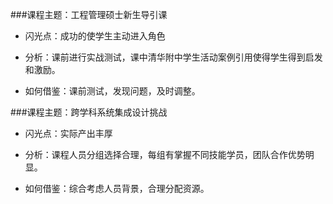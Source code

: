 

###课程主题：工程管理硕士新生导引课



+ 闪光点：成功的使学生主动进入角色


+ 分析：课前进行实战测试，课中清华附中学生活动案例引用使得学生得到启发和激励。


+ 如何借鉴：课前测试，发现问题，及时调整。

###课程主题：跨学科系统集成设计挑战

+ 闪光点：实际产出丰厚


+ 分析：课程人员分组选择合理，每组有掌握不同技能学员，团队合作优势明显。


+ 如何借鉴：综合考虑人员背景，合理分配资源。
